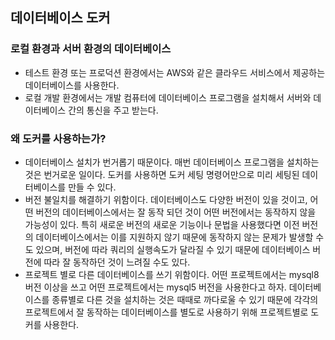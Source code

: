 ## 데이터베이스 도커

### 로컬 환경과 서버 환경의 데이터베이스
- 테스트 환경 또는 프로덕션 환경에서는 AWS와 같은 클라우드 서비스에서 제공하는 데이터베이스를 사용한다.
- 로컬 개발 환경에서는 개발 컴퓨터에 데이터베이스 프로그램을 설치해서 서버와 데이터베이스 간의 통신을 주고 받는다.

### 왜 도커를 사용하는가?
- 데이터베이스 설치가 번거롭기 때문이다. 매번 데이터베이스 프로그램을 설치하는 것은 번거로운 일이다. 도커를 사용하면 도커 세팅 명령어만으로 미리 세팅된 데이터베이스를 만들 수 있다.
- 버전 불일치를 해결하기 위함이다. 데이터베이스도 다양한 버전이 있을 것이고, 어떤 버전의 데이터베이스에서는 잘 동작 되던 것이 어떤 버전에서는 동작하지 않을 가능성이 있다. 특히 새로운 버전의 새로운 기능이나 문법을 사용했다면 이전 버전의 데이터베이스에서는 이를 지원하지 않기 때문에 동작하지 않는 문제가 발생할 수도 있으며, 버전에 따라 쿼리의 실행속도가 달라질 수 있기 때문에 데이터베이스 버전에 따라 잘 동작하던 것이 느려질 수도 있다.
- 프로젝트 별로 다른 데이터베이스를 쓰기 위함이다. 어떤 프로젝트에서는 mysql8 버전 이상을 쓰고 어떤 프로젝트에서는 mysql5 버전을 사용한다고 하자. 데이터베이스를 종류별로 다른 것을 설치하는 것은 때때로 까다로울 수 있기 때문에 각각의 프로젝트에서 잘 동작하는 데이터베이스를 별도로 사용하기 위해 프로젝트별로 도커를 사용한다.
